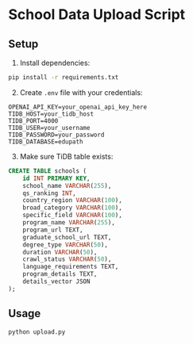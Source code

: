 # School Data Upload Script

## Setup

1. Install dependencies:
```bash
pip install -r requirements.txt
```

2. Create `.env` file with your credentials:
```
OPENAI_API_KEY=your_openai_api_key_here
TIDB_HOST=your_tidb_host
TIDB_PORT=4000
TIDB_USER=your_username
TIDB_PASSWORD=your_password
TIDB_DATABASE=edupath
```

3. Make sure TiDB table exists:
```sql
CREATE TABLE schools (
    id INT PRIMARY KEY,
    school_name VARCHAR(255),
    qs_ranking INT,
    country_region VARCHAR(100),
    broad_category VARCHAR(100),
    specific_field VARCHAR(100),
    program_name VARCHAR(255),
    program_url TEXT,
    graduate_school_url TEXT,
    degree_type VARCHAR(50),
    duration VARCHAR(50),
    crawl_status VARCHAR(50),
    language_requirements TEXT,
    program_details TEXT,
    details_vector JSON
);
```

## Usage

```bash
python upload.py
```
